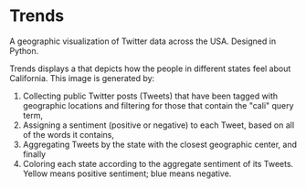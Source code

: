 # Trends
A geographic visualization of Twitter data across the USA. Designed in Python.

Trends displays a that depicts how the people in different states feel about California. This image is generated by:

1. Collecting public Twitter posts (Tweets) that have been tagged with geographic locations and filtering for those that contain the "cali" query term,
2. Assigning a sentiment (positive or negative) to each Tweet, based on all of the words it contains,
3. Aggregating Tweets by the state with the closest geographic center, and finally
4. Coloring each state according to the aggregate sentiment of its Tweets. Yellow means positive sentiment; blue means negative.
